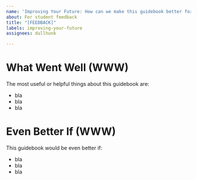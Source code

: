 ```yaml
---
name: 'Improving Your Future: How can we make this guidebook better for you?'
about: For student feedback
title: "[FEEDBACK]"
labels: improving-your-future
assignees: dullhunk

---
```


# What Went Well (WWW)

The most useful or helpful things about this guidebook are: 

* bla
* bla
* bla

# Even Better If (WWW)

This guidebook would be even better if:

* bla
* bla
* bla
